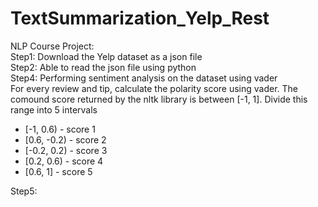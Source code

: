 # TextSummarization_Yelp_Rest
NLP Course Project: <br>
Step1: Download the Yelp dataset as a json file <br>
Step2: Able to read the json file using python  <br>
Step4: Performing sentiment analysis on the dataset using vader <br>
For every review and tip, calculate the polarity score using vader. The comound score returned by the nltk library is between [-1, 1]. Divide this range into 5 intervals <br>
- [-1, 0.6) - score 1
- [0.6, -0.2) - score 2
- [-0.2, 0.2) - score 3
- [0.2, 0.6) - score 4
- [0.6, 1] - score 5

Step5:
